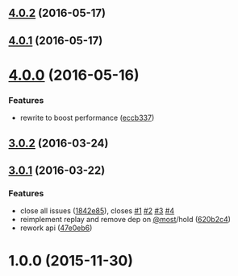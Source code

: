 <a name="4.0.2"></a>
## [4.0.2](https://github.com/TylorS/most-proxy/compare/v4.0.1...v4.0.2) (2016-05-17)



<a name="4.0.1"></a>
## [4.0.1](https://github.com/TylorS/most-proxy/compare/v4.0.0...v4.0.1) (2016-05-17)



<a name="4.0.0"></a>
# [4.0.0](https://github.com/TylorS/most-proxy/compare/v3.0.2...v4.0.0) (2016-05-16)


### Features

* rewrite to boost performance ([eccb337](https://github.com/TylorS/most-proxy/commit/eccb337))



<a name="3.0.2"></a>
## [3.0.2](https://github.com/TylorS/most-proxy/compare/v3.0.1...v3.0.2) (2016-03-24)



<a name="3.0.1"></a>
## [3.0.1](https://github.com/TylorS/most-proxy/compare/1.0.0...v3.0.1) (2016-03-22)


### Features

* close all issues ([1842e85](https://github.com/TylorS/most-proxy/commit/1842e85)), closes [#1](https://github.com/TylorS/most-proxy/issues/1) [#2](https://github.com/TylorS/most-proxy/issues/2) [#3](https://github.com/TylorS/most-proxy/issues/3) [#4](https://github.com/TylorS/most-proxy/issues/4)
* reimplement replay and remove dep on [@most](https://github.com/most)/hold ([620b2c4](https://github.com/TylorS/most-proxy/commit/620b2c4))
* rework api ([47e0eb6](https://github.com/TylorS/most-proxy/commit/47e0eb6))



<a name="1.0.0"></a>
# 1.0.0 (2015-11-30)



